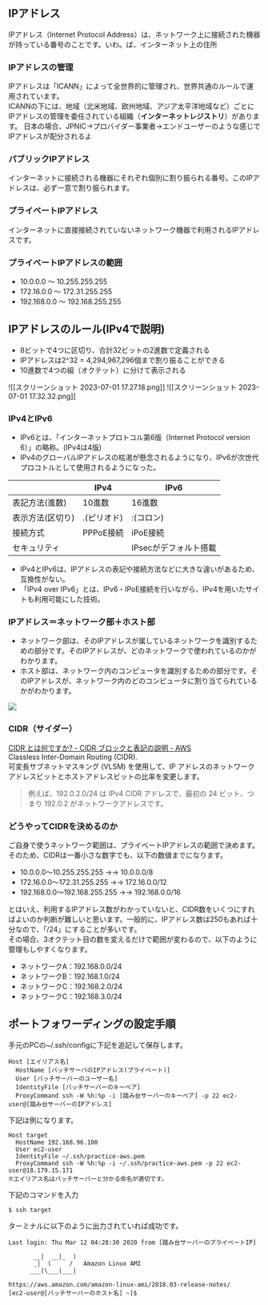 ## IPアドレス
IPアドレス（Internet Protocol Address）は、ネットワーク上に接続された機器が持っている番号のことです。いわ。ば、インターネット上の住所

### IPアドレスの管理
IPアドレスは「ICANN」によって全世界的に管理され、世界共通のルールで運用されています。  
ICANNの下には、地域（北米地域、欧州地域、アジア太平洋地域など）ごとにIPアドレスの管理を委任されている組織（**インターネットレジストリ**）があります。
日本の場合、JPNIC→プロバイダー事業者→エンドユーザーのような感じでIPアドレスが配分されるよ


### パブリックIPアドレス
インターネットに接続される機器にそれぞれ個別に割り振られる番号。このIPアドレスは、必ず一意で割り振られます。
### プライベートIPアドレス
インターネットに直接接続されていないネットワーク機器で利用されるIPアドレスです。

### プライベートIPアドレスの範囲
- 10.0.0.0 ～ 10.255.255.255
- 172.16.0.0 ～ 172.31.255.255
- 192.168.0.0 ～ 192.168.255.255

## IPアドレスのルール(IPv4で説明)
- 8ビットで4つに区切り、合計32ビットの2進数で定義される
- IPアドレスは2^32 = 4,294,967,296個まで割り振ることができる
- 10進数で4つの組（オクテット）に分けて表示される

![[スクリーンショット 2023-07-01 17.27.18.png]]
![[スクリーンショット 2023-07-01 17.32.32.png]]

### IPv4とIPv6
- IPv6とは、「インターネットプロトコル第6版（Internet Protocol version 6）」の略称。(IPv4は4版)
- IPv4のグローバルIPアドレスの枯渇が懸念されるようになり、IPv6が次世代プロコトルとして使用されるようになった。

| |IPv4|IPv6|
|---|---|---|
|表記方法(進数)|10進数|16進数|
|表示方法(区切り)|.(ピリオド)|:(コロン)|
|接続方式|PPPoE接続|iPoE接続|
|セキュリティ||IPsecがデフォルト搭載|
- IPv4とIPv6は、IPアドレスの表記や接続方法などに大きな違いがあるため、互換性がない。
- 「IPv4 over IPv6」とは、IPv6・IPoE接続を行いながら、IPv4を用いたサイトも利用可能にした技術。

### IPアドレス＝ネットワーク部＋ホスト部
- ネットワーク部は、そのIPアドレスが属しているネットワークを識別するための部分です。そのIPアドレスが、どのネットワークで使われているのかがわかります。  
- ホスト部は、ネットワーク内のコンピュータを識別するための部分です。そのIPアドレスが、ネットワーク内のどのコンピュータに割り当てられているかがわかります。

![](https://livra.geolocation.co.jp/wordpress/wp-content/uploads/2020/04/img_002.gif)

### CIDR（サイダー）
[CIDR とは何ですか? - CIDR ブロックと表記の説明 - AWS](https://aws.amazon.com/jp/what-is/cidr/#:~:text=Classless%20Inter%2DDomain%20Routing%20)  
Classless Inter-Domain Routing (CIDR).    
可変長サブネットマスキング (VLSM) を使用して、IP アドレスのネットワークアドレスビットとホストアドレスビットの比率を変更します。    
>例えば、192.0.2.0/24 は IPv4 CIDR アドレスで、最初の 24 ビット、つまり 192.0.2 がネットワークアドレスです。  

### どうやってCIDRを決めるのか
ご自身で使うネットワーク範囲は、プライベートIPアドレスの範囲で決めます。そのため、CIDRは一番小さな数字でも、以下の数値までになります。

- 10.0.0.0～10.255.255.255 →→ 10.0.0.0/8
- 172.16.0.0～172.31.255.255 →→ 172.16.0.0/12
- 192.168.0.0～192.168.255.255 →→ 192.168.0.0/16

とはいえ、利用するIPアドレス数がわかっていないと、CIDR数をいくつにすればよいのか判断が難しいと思います。一般的に、IPアドレス数は250もあれば十分なので、「/24」にすることが多いです。  
その場合、3オクテット目の数を変えるだけで範囲が変わるので、以下のように管理もしやすくなります。

- ネットワークA：192.168.0.0/24
- ネットワークB：192.168.1.0/24
- ネットワークC：192.168.2.0/24
- ネットワークC：192.168.3.0/24



## ポートフォワーディングの設定手順
手元のPCの~/.ssh/configに下記を追記して保存します。

```
Host [エイリアス名]
  HostName [バッチサーバのIPアドレス(プライベート)]
  User [バッチサーバーのユーザー名]
  IdentityFile [バッチサーバーのキーペア]
  ProxyCommand ssh -W %h:%p -i [踏み台サーバーのキーペア] -p 22 ec2-user@[踏み台サーバーのIPアドレス]
```
下記は例になります。
```
Host target
  HostName 192.168.96.100
  User ec2-user
  IdentityFile ~/.ssh/practice-aws.pem
  ProxyCommand ssh -W %h:%p -i ~/.ssh/practice-aws.pem -p 22 ec2-user@18.179.15.171
※エイリアス名はバッチサーバーと分かる命名が適切です。
```
下記のコマンドを入力
```
$ ssh target
```
ターミナルに以下のように出力されていれば成功です。
```
Last login: Thu Mar 12 04:28:30 2020 from [踏み台サーバーのプライベートIP]

       __|  __|_  )
       _|  (     /   Amazon Linux AMI
      ___|\___|___|

https://aws.amazon.com/amazon-linux-ami/2018.03-release-notes/
[ec2-user@[バッチサーバーのホスト名] ~]$ 
```

